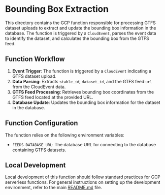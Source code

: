 # Bounding Box Extraction
This directory contains the GCP function responsible for processing GTFS dataset uploads to extract and update the bounding box information in the database. The function is triggered by a `CloudEvent`, parses the event data to identify the dataset, and calculates the bounding box from the GTFS feed.

## Function Workflow
1. **Event Trigger**: The function is triggered by a `CloudEvent` indicating a GTFS dataset upload.
2. **Data Parsing**: Extracts `stable_id`, `dataset_id`, and the GTFS feed `url` from the CloudEvent data.
3. **GTFS Feed Processing**: Retrieves bounding box coordinates from the GTFS feed located at the provided URL.
4. **Database Update**: Updates the bounding box information for the dataset in the database.

## Function Configuration
The function relies on the following environment variables:
- `FEEDS_DATABASE_URL`: The database URL for connecting to the database containing GTFS datasets.

## Local Development
Local development of this function should follow standard practices for GCP serverless functions.
For general instructions on setting up the development environment, refer to the main [README.md](../README.md) file.
